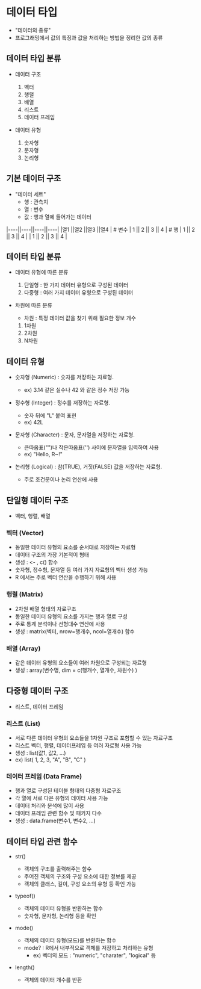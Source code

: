 # 데이터 타입
- "데이터의 종류"
- 프로그래밍에서 값의 특징과 값을 처리하는 방법을 정리한 값의 종류


## 데이터 타입 분류
- 데이터 구조
    1. 벡터
    2. 행렬
    3. 배열
    4. 리스트
    5. 데이터 프레임

- 데이터 유형
    1. 숫자형
    2. 문자형
    3. 논리형


## 기본 데이터 구조
- "데이터 세트"
    * 행    : 관측치
    * 열    : 변수
    * 값    : 행과 열에 들어가는 데이터

|----||----||----||----|
|열1 ||열2 ||열3 ||열4 |         # 변수
| 1  || 2  || 3  || 4  |        # 행
| 1  || 2  || 3  || 4  |
| 1  || 2  || 3  || 4  |



## 데이터 타입 분류
- 데이터 유형에 따른 분류
    1. 단일형   : 한 가지 데이터 유형으로 구성된 데이터
    2. 다중형   : 여러 가지 데이터 유형으로 구성된 데이터

- 차원에 따른 분류
    * 차원 : 특정 데이터 값을 찾기 위해 필요한 정보 개수
    1. 1차원   
    2. 2차원
    3. N차원




## 데이터 유형
- 숫자형 (Numeric)  : 숫자를 저장하는 자료형.
    -  ex) 3.14 같은 실수나 42 와 같은 정수 저장 가능

- 정수형 (Integer)  : 정수를 저장하는 자료형.
    - 숫자 뒤에 "L" 붙여 표현
    - ex) 42L 

- 문자형 (Character) : 문자, 문자열을 저장하는 자료형.
    - 큰따옴표("")나 작은따옴표('') 사이에 문자열을 입력하여 사용
    - ex) "Hello, R~!" 

- 논리형 (Logical)  : 참(TRUE), 거짓(FALSE) 값을 저장하는 자료형.
    - 주로 조건문이나 논리 연산에 사용


## 단일형 데이터 구조
- 벡터, 행렬, 배열

### 벡터 (Vector)
- 동일한 데이터 유형의 요소를 순서대로 저장하는 자료형
- 데이터 구조의 가장 기본적이 형태
- 생성 : <- , c() 함수
- 숫자형, 정수형, 문자열 등 여러 가지 자료형의 벡터 생성 가능
- R 에서는 주로 벡터 연산을 수행하기 위해 사용


### 행렬 (Matrix)
- 2차원 배열 형태의 자료구조
- 동일한 데이터 유형의 요소를 가지는 행과 열로 구성
- 주로 통계 분석이나 선형대수 연산에 사용
- 생성 : matrix(벡터, nrow=행개수, ncol=열개수) 함수


### 배열 (Array)
- 같은 데이터 유형의 요소들이 여러 차원으로 구성되는 자료형
- 생성 : array(변수명, dim = c(행개수, 열개수, 차원수) )




## 다중형 데이터 구조
- 리스트, 데이터 프레임

### 리스트 (List)
- 서로 다른 데이터 유형의 요소들을 1차원 구조로 포함할 수 있는 자료구조
- 리스트 벡터, 행렬, 데이터프레임 등 여러 자료형 사용 가능
- 생성 : list(값1, 값2, ...)
- ex) list( 1, 2, 3, "A", "B", "C" )

### 데이터 프레임 (Data Frame)
- 행과 열로 구성된 테이블 형태의 다중형 자료구조
- 각 열에 서로 다은 유형의 데이터 사용 가능
- 데이터 처리와 분석에 많이 사용
- 데이터 프레임 관련 함수 및 패키지 다수
- 생성 : data.frame(변수1, 변수2, ...)




## 데이터 타입 관련 함수
- str()
    - 객체의 구조를 출력해주는 함수
    - 주어진 객체의 구조와 구성 요소에 대한 정보를 제공
    - 객체의 클래스, 길이, 구성 요소의 유형 등 확인 가능

- typeof()
    - 객체의 데이터 유형을 반환하는 함수
    - 숫자형, 문자형, 논리형 등을 확인

- mode()
    - 객체의 데이터 유형(모드)를 반환하는 함수
    - mode? : R에서 내부적으로 객체를 저장하고 처리하는 유형
        - ex) 벡터의 모드 : "numeric", "charater", "logical" 등

- length()
    - 객체의 데이터 개수를 반환